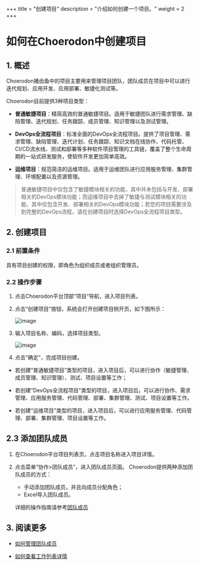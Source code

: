 +++
title = "创建项目"
description = "介绍如何创建一个项目。"
weight = 2
+++


# 如何在Choerodon中创建项目

## 1. 概述

Choerodon猪齿鱼中的项目主要用来管理项目团队，团队成员在项目中可以进行迭代规划、应用开发、应用部署、敏捷化测试等。

Choerodon目前提供3种项目类型：


- **普通敏捷项目**：精简高效的普通敏捷项目。适用于敏捷团队进行需求管理、缺陷管理、迭代规划、任务跟踪、成员管理、知识管理以及测试管理。    

- **DevOps全流程项目**：标准全面的DevOps全流程项目。提供了项目管理、需求管理、缺陷管理、迭代计划、任务跟踪、知识文档在线协作、代码托管、CI/CD流水线、测试和部署等多种软件项目管理的工具链，覆盖了整个生命周期的一站式研发服务，使软件开发更加简单高效。    
 
- **运维项目**：规范简洁的运维项目。适用于运维团队进行应用服务管理、集群管理、环境配置以及资源管理。     

<blockquote class="note">
 普通敏捷项目中仅包含了敏捷模块相关的功能，其中并未包括与开发、部署相关的DevOps模块功能；而运维项目中去掉了敏捷与测试模块相关的功能，其中仅包含开发、部署相关的DevOps模块功能；若您的项目需要涉及到完整的DevOps流程，请在创建项目时选择DevOps全流程项目类型。
</blockquote>  

## 2. 创建项目

### 2.1 前置条件

具有项目创建的权限，即角色为组织成员或者组织管理员。

### 2.2 操作步骤

1. 点击Choerodon平台顶部“项目”导航，进入项目列表。
2. 点击“创建项目”按钮，系统会打开创建项目侧开页，如下图所示：

    ![image](/docs/user-guide/image/projects.png)

3. 输入项目名称、编码，选择项目类型。

    ![image](/docs/user-guide/image/projects-02.png)

4. 点击“确定”，完成项目创建。  

 - 若创建“普通敏捷项目”类型的项目，进入项目后，可以进行协作（敏捷管理、成员管理、知识管理）、测试、项目设置等工作；  

 - 若创建“DevOps全流程项目”类型的项目，进入项目后，可以进行协作、需求管理、应用服务管理、代码管理、部署、集群管理、测试、项目设置等工作。  

 - 若创建“运维项目”类型的项目，进入项目后，可以进行应用服务管理、代码管理、部署、集群管理、项目设置等工作。


## 2.3 添加团队成员

1. 在Choerodon平台项目列表页，点击项目名称进入项目详情。
2. 点击菜单“协作>团队成员”，进入团队成员页面。
    Choerodon提供两种添加团队成员的方式：
    - 手动添加团队成员，并且向成员分配角色；
    - Excel导入团队成员。

    详细的操作指南请参考[团队成员](../cooperation/teammember)
    
## 3. 阅读更多

- [如何管理团队成员](../cooperation/teammember)

- [如何查看工作列表详情](../cooperation/work-lists)